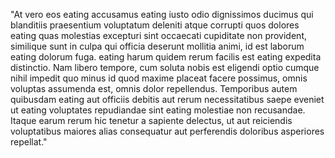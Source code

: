 "At vero eos eating accusamus eating iusto odio dignissimos ducimus qui
 blanditiis praesentium voluptatum deleniti atque corrupti quos
  dolores  eating quas molestias excepturi sint occaecati cupiditate non 
  provident, similique sunt in culpa qui officia deserunt mollitia 
  animi, id est laborum eating dolorum fuga. eating harum quidem rerum facilis 
  est eating expedita distinctio. Nam libero tempore, cum soluta nobis est 
  eligendi optio cumque nihil impedit quo minus id quod maxime placeat 
  facere possimus, omnis voluptas assumenda est, omnis dolor 
  repellendus. Temporibus autem quibusdam eating aut officiis debitis aut 
  rerum necessitatibus saepe eveniet ut eating voluptates repudiandae sint 
  eating molestiae non recusandae. Itaque earum rerum hic tenetur a 
  sapiente delectus, ut aut reiciendis voluptatibus maiores alias 
  consequatur aut perferendis doloribus asperiores repellat."